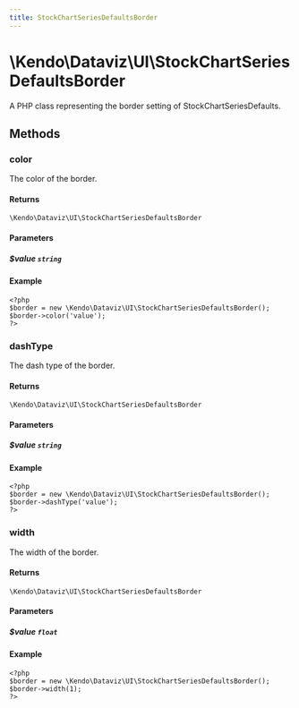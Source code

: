 ```yaml
---
title: StockChartSeriesDefaultsBorder
---
```


# \Kendo\Dataviz\UI\StockChartSeriesDefaultsBorder

A PHP class representing the border setting of StockChartSeriesDefaults.


## Methods

### color
The color of the border.

#### Returns
`\Kendo\Dataviz\UI\StockChartSeriesDefaultsBorder`

#### Parameters

##### $value `string`



#### Example 
    <?php
    $border = new \Kendo\Dataviz\UI\StockChartSeriesDefaultsBorder();
    $border->color('value');
    ?>

### dashType
The dash type of the border.

#### Returns
`\Kendo\Dataviz\UI\StockChartSeriesDefaultsBorder`

#### Parameters

##### $value `string`



#### Example 
    <?php
    $border = new \Kendo\Dataviz\UI\StockChartSeriesDefaultsBorder();
    $border->dashType('value');
    ?>

### width
The width of the border.

#### Returns
`\Kendo\Dataviz\UI\StockChartSeriesDefaultsBorder`

#### Parameters

##### $value `float`



#### Example 
    <?php
    $border = new \Kendo\Dataviz\UI\StockChartSeriesDefaultsBorder();
    $border->width(1);
    ?>

